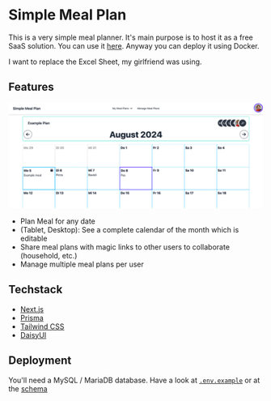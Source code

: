 # Simple Meal Plan

This is a very simple meal planner. It's main purpose is to host it as a free SaaS solution.
You can use it [here](https://example.com). Anyway you can deploy it using Docker.

I want to replace the Excel Sheet, my girlfriend was using.

## Features

![Example Screenshot](public/example.png)

- Plan Meal for any date
- (Tablet, Desktop): See a complete calendar of the month which is editable
- Share meal plans with magic links to other users to collaborate (household, etc.)
- Manage multiple meal plans per user

## Techstack

- [Next.js](https://nextjs.org)
- [Prisma](https://prisma.io)
- [Tailwind CSS](https://tailwindcss.com)
- [DaisyUI](https://daisyui.com)

## Deployment

You'll need a MySQL / MariaDB database.
Have a look at [`.env.example`](./.env.example) or at the [schema](./src/env/schema.mjs)
